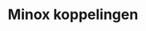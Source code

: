 ---
image: /images/@stock/minox-koppelingen.png
title: Minox koppelingen
link_to: /applications/minox
klass: boekhoud
---